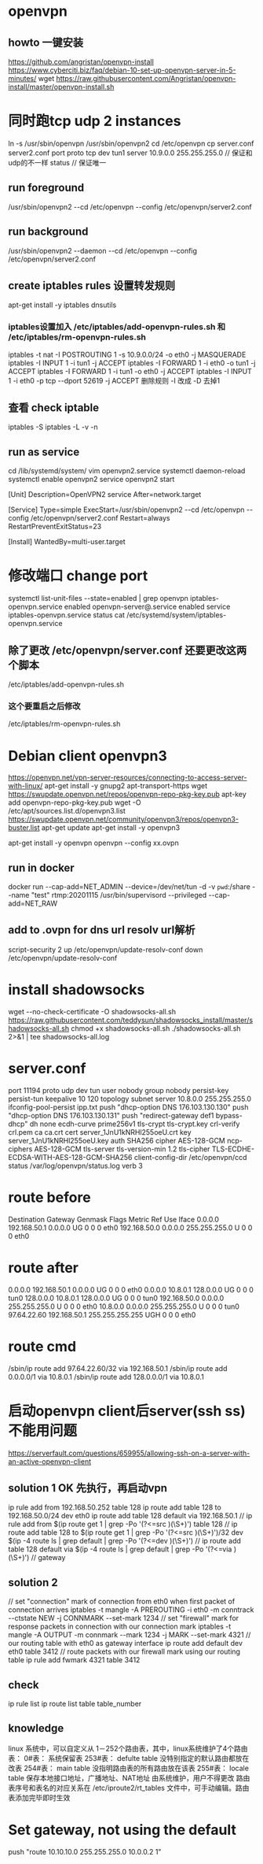 # openvpn
## howto 一键安装
https://github.com/angristan/openvpn-install
https://www.cyberciti.biz/faq/debian-10-set-up-openvpn-server-in-5-minutes/
wget https://raw.githubusercontent.com/Angristan/openvpn-install/master/openvpn-install.sh

# 同时跑tcp udp 2 instances
ln -s /usr/sbin/openvpn /usr/sbin/openvpn2
cd /etc/openvpn
cp server.conf server2.conf
port
proto tcp
dev tun1
server 10.9.0.0 255.255.255.0   // 保证和udp的不一样
status  // 保证唯一
## run foreground
/usr/sbin/openvpn2 --cd /etc/openvpn --config /etc/openvpn/server2.conf
## run background
/usr/sbin/openvpn2 --daemon --cd /etc/openvpn --config /etc/openvpn/server2.conf
## create iptables rules 设置转发规则
apt-get install -y iptables dnsutils
### iptables设置加入 /etc/iptables/add-openvpn-rules.sh 和 /etc/iptables/rm-openvpn-rules.sh
iptables -t nat -I POSTROUTING 1 -s 10.9.0.0/24 -o eth0 -j MASQUERADE
iptables -I INPUT 1 -i tun1 -j ACCEPT
iptables -I FORWARD 1 -i eth0 -o tun1 -j ACCEPT
iptables -I FORWARD 1 -i tun1 -o eth0 -j ACCEPT
iptables -I INPUT 1 -i eth0 -p tcp --dport 52619 -j ACCEPT
删除规则 -I 改成 -D 去掉1
## 查看 check iptable
iptables -S
iptables -L -v -n
## run as service
cd /lib/systemd/system/
vim openvpn2.service
systemctl daemon-reload
systemctl enable openvpn2
service openvpn2 start

[Unit]
Description=OpenVPN2 service
After=network.target

[Service]
Type=simple
ExecStart=/usr/sbin/openvpn2 --cd /etc/openvpn --config /etc/openvpn/server2.conf
Restart=always
RestartPreventExitStatus=23

[Install]
WantedBy=multi-user.target


# 修改端口 change port
systemctl list-unit-files --state=enabled | grep openvpn
iptables-openvpn.service                    enabled
openvpn-server@.service                     enabled
service iptables-openvpn.service status
cat /etc/systemd/system/iptables-openvpn.service
## 除了更改 /etc/openvpn/server.conf 还要更改这两个脚本
/etc/iptables/add-openvpn-rules.sh
### 这个要重启之后修改
/etc/iptables/rm-openvpn-rules.sh


# Debian client openvpn3
https://openvpn.net/vpn-server-resources/connecting-to-access-server-with-linux/
apt-get install -y gnupg2 apt-transport-https
wget https://swupdate.openvpn.net/repos/openvpn-repo-pkg-key.pub
apt-key add openvpn-repo-pkg-key.pub
wget -O /etc/apt/sources.list.d/openvpn3.list https://swupdate.openvpn.net/community/openvpn3/repos/openvpn3-buster.list
apt-get update
apt-get install -y openvpn3

apt-get install -y openvpn
openvpn --config xx.ovpn
## run in docker
docker run --cap-add=NET_ADMIN --device=/dev/net/tun -d -v `pwd`:/share --name "test" rtmp:20201115 /usr/bin/supervisord
--privileged
--cap-add=NET_RAW
## add to .ovpn for dns url resolv url解析
script-security 2
up /etc/openvpn/update-resolv-conf
down /etc/openvpn/update-resolv-conf

# install shadowsocks
wget --no-check-certificate -O shadowsocks-all.sh https://raw.githubusercontent.com/teddysun/shadowsocks_install/master/shadowsocks-all.sh
chmod +x shadowsocks-all.sh
./shadowsocks-all.sh 2>&1 | tee shadowsocks-all.log

# server.conf
port 11194
proto udp
dev tun
user nobody
group nobody
persist-key
persist-tun
keepalive 10 120
topology subnet
server 10.8.0.0 255.255.255.0
ifconfig-pool-persist ipp.txt
push "dhcp-option DNS 176.103.130.130"
push "dhcp-option DNS 176.103.130.131"
push "redirect-gateway def1 bypass-dhcp"
dh none
ecdh-curve prime256v1
tls-crypt tls-crypt.key
crl-verify crl.pem
ca ca.crt
cert server_1JnU1kNRHl255oeU.crt
key server_1JnU1kNRHl255oeU.key
auth SHA256
cipher AES-128-GCM
ncp-ciphers AES-128-GCM
tls-server
tls-version-min 1.2
tls-cipher TLS-ECDHE-ECDSA-WITH-AES-128-GCM-SHA256
client-config-dir /etc/openvpn/ccd
status /var/log/openvpn/status.log
verb 3

# route before
Destination     Gateway         Genmask         Flags Metric Ref    Use Iface
0.0.0.0         192.168.50.1    0.0.0.0         UG    0      0        0 eth0
192.168.50.0    0.0.0.0         255.255.255.0   U     0      0        0 eth0
# route after
0.0.0.0         192.168.50.1    0.0.0.0         UG    0      0        0 eth0
0.0.0.0         10.8.0.1        128.0.0.0       UG    0      0        0 tun0
128.0.0.0       10.8.0.1        128.0.0.0       UG    0      0        0 tun0
192.168.50.0    0.0.0.0         255.255.255.0   U     0      0        0 eth0
10.8.0.0        0.0.0.0         255.255.255.0   U     0      0        0 tun0
97.64.22.60     192.168.50.1    255.255.255.255 UGH   0      0        0 eth0
# route cmd
/sbin/ip route add 97.64.22.60/32 via 192.168.50.1
/sbin/ip route add 0.0.0.0/1 via 10.8.0.1
/sbin/ip route add 128.0.0.0/1 via 10.8.0.1

# 启动openvpn client后server(ssh ss)不能用问题
https://serverfault.com/questions/659955/allowing-ssh-on-a-server-with-an-active-openvpn-client
## solution 1 OK 先执行，再启动vpn
ip rule add from 192.168.50.252 table 128
ip route add table 128 to 192.168.50.0/24 dev eth0
ip route add table 128 default via 192.168.50.1
// ip rule add from $(ip route get 1 | grep -Po '(?<=src )(\S+)') table 128
// ip route add table 128 to $(ip route get 1 | grep -Po '(?<=src )(\S+)')/32 dev $(ip -4 route ls | grep default | grep -Po '(?<=dev )(\S+)')
// ip route add table 128 default via $(ip -4 route ls | grep default | grep -Po '(?<=via )(\S+)')  // gateway
## solution 2
// set "connection" mark of connection from eth0 when first packet of connection arrives
iptables -t mangle -A PREROUTING -i eth0 -m conntrack --ctstate NEW -j CONNMARK --set-mark 1234
// set "firewall" mark for response packets in connection with our connection mark
iptables -t mangle -A OUTPUT -m connmark --mark 1234 -j MARK --set-mark 4321
// our routing table with eth0 as gateway interface
ip route add default dev eth0 table 3412
// route packets with our firewall mark using our routing table
ip rule add fwmark 4321 table 3412
## check
ip rule list
ip route list table table_number
## knowledge
linux 系统中，可以自定义从 1－252个路由表，其中，linux系统维护了4个路由表：
0#表： 系统保留表
253#表： defulte table 没特别指定的默认路由都放在改表
254#表： main table 没指明路由表的所有路由放在该表
255#表： locale table 保存本地接口地址，广播地址、NAT地址 由系统维护，用户不得更改
路由表序号和表名的对应关系在 /etc/iproute2/rt_tables 文件中，可手动编辑。路由表添加完毕即时生效


# Set gateway, not using the default
push "route 10.10.10.0 255.255.255.0 10.0.0.2 1"

